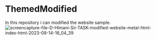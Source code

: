 # ThemedModified
In this repository i can modified the website sample.
![screencapture-file-D-HImani-Sir-TASK-modified-website-metal-html-index-html-2023-08-14-16_04_39](https://github.com/Zaid2021info/ThemedModified/assets/135250975/eebed9c4-911b-4f85-ad2a-e0bea7720018)
